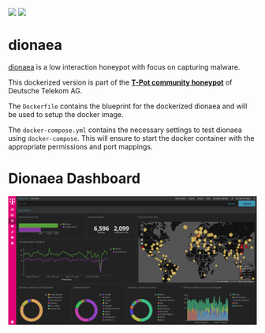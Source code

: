 [![](https://images.microbadger.com/badges/version/blackhatch/dionaea:1811.svg)](https://microbadger.com/images/blackhatch/dionaea:1811 "Get your own version badge on microbadger.com") [![](https://images.microbadger.com/badges/image/blackhatch/dionaea:1811.svg)](https://microbadger.com/images/blackhatch/dionaea:1811 "Get your own image badge on microbadger.com")

# dionaea

[dionaea](https://github.com/DinoTools/dionaea) is a low interaction honeypot with focus on capturing malware.

This dockerized version is part of the **[T-Pot community honeypot](http://dtag-dev-sec.github.io/)** of Deutsche Telekom AG.

The `Dockerfile` contains the blueprint for the dockerized dionaea and will be used to setup the docker image.

The `docker-compose.yml` contains the necessary settings to test dionaea using `docker-compose`. This will ensure to start the docker container with the appropriate permissions and port mappings.

# Dionaea Dashboard

![Dionaea Dashboard](doc/dashboard.png)
